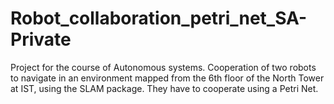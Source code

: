 # Robot_collaboration_petri_net_SA-Private
Project for the course of Autonomous systems. Cooperation of two robots to navigate in an environment mapped from the 6th floor of the North Tower at IST, using the SLAM package. They have to cooperate using a Petri Net.
